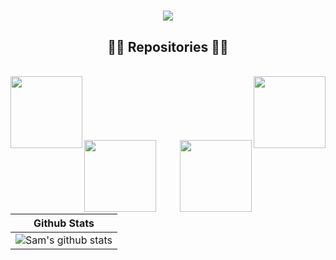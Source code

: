 <h1 align="center">
  <a href="https://git.io/typing-svg">
    <img src="https://readme-typing-svg.herokuapp.com/?lines=Hi,+There!+🤖;This+is+Sam!&center=true&size=30">
  </a>
</h1>

<h2 align="center">👨‍💻 Repositories 👨‍💻</h2>
<br>
<div width="100%" align="center">
  <a align="left" href="https://github.com/sam-shridhar1950f/konnect-cs" title="konnect-cs"><img align="left" height="115" src="https://github-readme-stats.vercel.app/api/pin/?username=sam-shridhar1950f&repo=konnect-cs&theme=react&border_color=61dafb&border_radius=10"></a><a align="right" href="https://github.com/sam-shridhar1950f/NYCLeadAnalysis-py" title="NYCLeadAnalysis-py"><img align="right" height="115" src="https://github-readme-stats.vercel.app/api/pin/?username=sam-shridhar1950f&repo=NYCLeadAnalysis-py&theme=react&border_color=61dafb&border_radius=10"></a>
</div>
<br/><br/><br/><br/><br/><br/>
<div width="100%" align="center">
  <a align="left" href="https://github.com/chemtool/atom" title="Atom"><img align="left" height="115" src="https://github-readme-stats.vercel.app/api/pin/?username=chemtool&repo=atom&theme=react&border_color=61dafb&border_radius=10"></a>
  <a align="right" href="https://github.com/hackgwinnett/bogey-flask" title="Bogey-Flask"><img align="right" height="115" src="https://github-readme-stats.vercel.app/api/pin/?username=hackgwinnett&repo=bogey-flask&theme=react&border_color=61dafb&border_radius=10"></a>
</div>
<br/><br/><br/><br/><br/><br/>


| Github Stats | 
| --- | 
| ![Sam's github stats](https://github-readme-stats.vercel.app/api?username=sam-shridhar1950f&show_icons=true&title_color=f6c32c&icon_color=f6c32c&text_color=9f9f9f&bg_color=151515&count_private=true) | 
